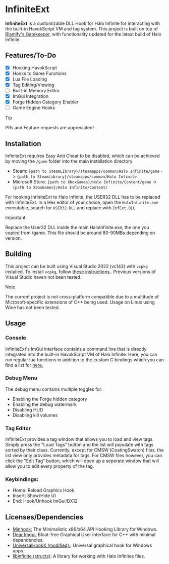 # InfiniteExt
**InfiniteExt** is a customizable DLL Hook for Halo Infinite for interacting with the built-in HavokScript VM and tag system. This project is built on top of [Blamify's Gatekeeper](https://github.com/Blamify/Gatekeeper), with functionality updated for the latest build of Halo Infinite.

## Features/To-Do
- [x] Hooking HavokScript
- [x] Hooks to Game Functions
- [x] Lua File Loading
- [x] Tag Editing/Viewing
- [ ] Built-in Memory Editor
- [x] ImGui Integration
- [x] Forge Hidden Category Enabler
- [ ] Game Engine Hooks

> [!TIP]
> PRs and Feature requests are appreciated!


## Installation
InfiniteExt requires Easy Anti Cheat to be disabled, which can be achieved by moving the `/game` folder into the main installation directory.
- Steam: `{path to SteamLibrary}/steamapps/common/Halo Infinite/game` -> `{path to SteamLibrary}/steamapps/common/Halo Infinite`
- Microsoft Store: `{path to XboxGames}/Halo Infinite/Content/game` -> `{path to XboxGames}/Halo Infinite/Content/`

For hooking InfiniteExt to Halo Infinite, the USER32 DLL has to be replaced with InfiniteExt. In a Hex editor of your choice, open the `HaloInfinite.exe` executable, search for `USER32.DLL` and replace with `InfExt.DLL`.

> [!IMPORTANT]
> Replace the User32 DLL inside the main HaloInfinite.exe, the one you copied from /game. This file should be around 80-90MBs depending on version.

## Building
This project can be built using Visual Studio 2022 (vc143) with `vcpkg` installed. To install `vcpkg`, follow [these instructions.](https://learn.microsoft.com/en-us/vcpkg/get_started/get-started-msbuild). Previous versions of Visual Studio haven not been tested.

> [!NOTE]
> The current project is not cross-platform compatible due to a multitude of Microsoft-specific extensions of C++ being used. Usage on Linux using Wine has not been tested.

## Usage
### Console
InfiniteExt's ImGui interface contains a command line that is directly integrated into the built-in HavokScript VM of Halo Infinite. Here, you can run regular lua functions in addition to the custom C bindings which you can find a list for [here.](https://surasia.github.io/assets/env_alphabetical.json)

### Debug Menu
The debug menu contains multiple toggles for:
- Enabling the Forge hidden category
- Enabling the debug watermark
- Disabling HUD
- Disabling kill volumes

### Tag Editor
InfiniteExt provides a tag window that allows you to load and view tags. Simply press the "Load Tags" button and the list will populate with tags sorted by their class. Currently, except for CMSW (CoatingSwatch) files, the list view only provides metadata for tags. For CMSW files however, you can click the "Edit Tag" button, which will open up a seperate window that will allow you to edit every property of the tag.

### Keybindings:
- Home: Reload Graphics Hook
- Insert: Show/Hide UI
- End: Hook/Unhook ImGui/DX12


## Licenses/Dependencies
- [Minhook:](licenses/MinhookLicense.txt) The Minimalistic x86/x64 API Hooking Library for Windows.
- [Dear Imgui:](licenses/ImGuiLicense.txt) Bloat-free Graphical User interface for C++ with minimal dependencies.
- [UniversalHookX (modified):](licenses/UniversalHookXLicense.txt): Universal graphical hook for Windows apps.
- [libinfinite (structs)](licenses/LibInfiniteLicense.txt): A library for working with Halo Infinites files.